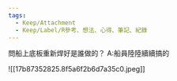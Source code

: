 ```yaml
---
tags:
  - Keep/Attachment
  - Keep/Label/R參考、想法、心得、筆記、紀錄
---
```


問船上底板重新焊好是誰做的？
A:船員陸陸續續搞的

![[17b87352825.8f5a6f2b6d7a35c0.jpeg]]